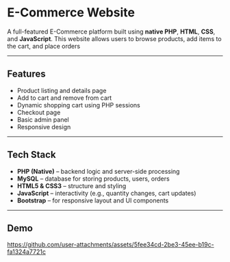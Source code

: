 #  E-Commerce Website

A full-featured E-Commerce platform built using **native PHP**, **HTML**, **CSS**, and **JavaScript**. This website allows users to browse products, add items to the cart, and place orders

---

## Features

- Product listing and details page
- Add to cart and remove from cart
- Dynamic shopping cart using PHP sessions
- Checkout page
- Basic admin panel 
- Responsive design

---

##  Tech Stack

- **PHP (Native)** – backend logic and server-side processing
- **MySQL** – database for storing products, users, orders
- **HTML5 & CSS3** – structure and styling
- **JavaScript** – interactivity (e.g., quantity changes, cart updates)
- **Bootstrap** – for responsive layout and UI components

---


## Demo


https://github.com/user-attachments/assets/5fee34cd-2be3-45ee-b19c-fa1324a7721c


